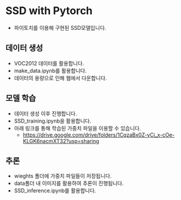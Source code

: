 # SSD with Pytorch
- 파이토치를 이용해 구현된 SSD모델입니다.

## 데이터 생성
- VOC2012 데이터를 활용합니다.
- make_data.ipynb를 활용합니다.
- 데이터의 용량으로 인해 웹에서 다운합니다.

##  모델 학습
- 데이터 생성 이후 진행합니다.
- SSD_training.ipynb을 활용합니다.
- 아래 링크를 통해 학습된 가중치 파일을 이용할 수 있습니다.
  - https://drive.google.com/drive/folders/1CqzaBx0Z-yCi_x-cOe-KLGK6nacmXT32?usp=sharing

## 추론
- wieghts 폴더에 가중치 파일들이 저장됩니다.
- data폴더 내 이미지를 활용하여 추론이 진행됩니다.
- SSD_inference.ipynb를 활용합니다.
